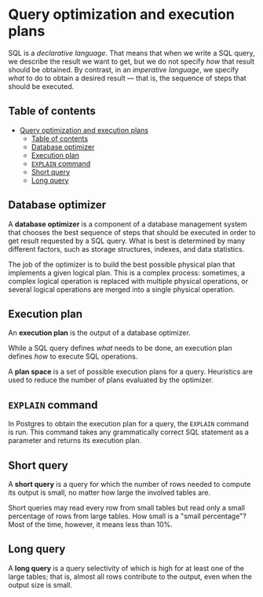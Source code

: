 # Query optimization and execution plans

SQL is a *declarative language*. That means that when we write a SQL query, we describe the result we want to get, but we do not specify *how* that result should be obtained. By contrast, in an *imperative language*, we specify *what* to do to obtain a desired result — that is, the sequence of steps that should be executed.

## Table of contents

- [Query optimization and execution plans](#query-optimization-and-execution-plans)
  - [Table of contents](#table-of-contents)
  - [Database optimizer](#database-optimizer)
  - [Execution plan](#execution-plan)
  - [`EXPLAIN` command](#explain-command)
  - [Short query](#short-query)
  - [Long query](#long-query)

## Database optimizer

A **database optimizer** is a component of a database management system that chooses the best sequence of steps that should be executed in order to get result requested by a SQL query. What is best is determined by many different factors, such as storage structures, indexes, and data statistics.

The job of the optimizer is to build the best possible physical plan that implements a given logical plan. This is a complex process: sometimes, a complex logical operation is replaced with multiple physical operations, or several logical operations are merged into a single physical operation.

## Execution plan

An **execution plan** is the output of a database optimizer.

While a SQL query defines *what* needs to be done, an execution plan defines *how* to execute SQL operations.

A **plan space** is a set of possible execution plans for a query. Heuristics are used to reduce the number of plans evaluated by the optimizer.

## `EXPLAIN` command

In Postgres to obtain the execution plan for a query, the `EXPLAIN` command is run. This command takes any grammatically correct SQL statement as a parameter and returns its execution plan.

## Short query

A **short query** is a query for which the number of rows needed to compute its output is small, no matter how large the involved tables are.

Short queries may read every row from small tables but read only a small percentage of rows from large tables. How small is a "small percentage"?  Most of the time, however, it means less than 10%.

## Long query

A **long query** is a query selectivity of which is high for at least one of the large tables; that is, almost all rows contribute to the output, even when the output size is small.
